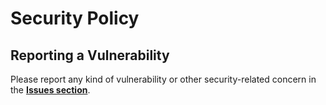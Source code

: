 # Security Policy

## Reporting a Vulnerability

Please report any kind of vulnerability or other security-related concern in the **[Issues section](https://github.com/matthiasn/lotti/issues)**.
